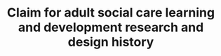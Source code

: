 ---
homepage: true
layout: product
title: Claim for adult social care learning and development research and design history
description: A record of how the Claim for adult social care learning and development support scheme has developed since the start of beta.
---